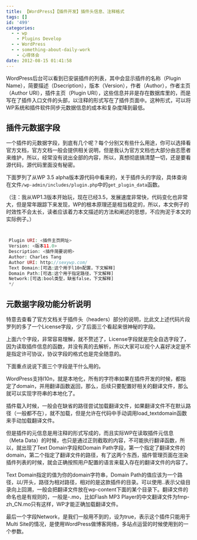 ```yaml
---
title: 【WordPress】【插件开发】插件头信息、注释格式
tags: []
id: '499'
categories:
  - - wp
    - Plugins Develop
  - - WordPress
  - - something-about-daily-work
    - 心得体会
date: 2012-08-15 01:41:58
---
```


WordPress后台可以看到已安装插件的列表，其中会显示插件的名称（Plugin Name），简要描述（Dsecription），版本（Version），作者（Author），作者主页（Author URI），插件主页（Plugin URI），这些信息并非是存在数据库里的，而是写在了插件入口文件的头部，以注释的形式写在了插件页面中。这种形式，可以将WP系统和插件软件同步元数据信息的成本和复杂度降到最低。
<!-- more -->
## 插件元数据字段

一个插件的元数据字段，到底有几个呢？每个分别又有些什么用途，你可以选择看官方文档，官方文档一般会提供相关说明，但是我认为官方文档也大部分由志愿者来维护，所以，经常没有说出全部的内容，所以，真想彻底搞清楚一切，还是要看源代码，源代码里面没有秘密。

下面罗列了从WP 3.5 alpha版本源代码中看来的，关于插件头的字段，具体查询在文件`/wp-admin/includes/plugin.php`中的`get_plugin_data`函数。

（注：我从WP1.3版本开始玩，现在已经3.5，发展速度非常快，代码变化也非常大，但是常年跟踪下来发现，WP的根本原理还是相当稳定的，所以，本文例子的时效性不会太长，读者应该着力本文描述的方法和阐述的思想，不应拘泥于本文的实际例子。）

 

```php


 Plugin URI: <插件主页网址>
 Version: <版本11.0>
 Description: <插件简要说明>
 Author: Charles Tang
 Author URI: http://sexywp.com/
 Text Domain:[可选:这个用于l10n配置，下文解释]
 Domain Path:[可选:这个用于指定路径，下文解释]
 Network:[可选:bool类型，缺省false，下文解释]
 */

```

## 元数据字段功能分析说明

特意去查看了官方文档关于插件头（headers）部分的说明，比此文上述代码片段罗列的多了一个License字段，少了后面三个看起来很神秘的字段。

上面六个字段，非常容易理解，就不赘述了，License字段就是完全自选字段了，因为读取插件信息的函数，并没有真的去解析，所以大家可以视个人喜好决定是不是指定许可协议，协议字段的格式也是完全随意的。

下面重点说说下面三个字段是干什么用的。

WordPress支持l10n，就是本地化，所有的字符串如果在插件开发的时候，都指定了domain，并用翻译函数返回，那么，后续只要配置好相关的翻译文件，那么就可以实现字符串的本地化了。

插件载入时候，一般会在缺省的路径尝试加载翻译文件，如果翻译文件不在默认路径（一般都不在），就不加载，但是允许在代码中手动调用load_textdomain函数来手动加载翻译文件。

但是插件的元信息是用注释的形式写成的，而且实际WP在读取插件元信息（Meta Data）的时候，也只是通过正则截取的内容，不可能执行翻译函数，所以，就出现了Text Domain字段和Domain Path字段，第一个指定了翻译文件的domain，第二个指定了翻译文件的路径，有了这两个东西，插件管理页面在渲染插件列表的时候，就会正确按照用户配置的语言来载入存在的翻译文件的内容了。

Text Domain指定的值为你的domain字符串，Domain Path的值应该为一个路径，以/开头，路径为相对路径，相对的是这款插件的目录。可以使用..表示父级目录向上回溯，一般会把翻译文件放在wp-content下面的某个目录下。翻译文件的命名也是有规则的，一般是-.mo，比如Flash MP3 Player的中文翻译文件为fmp-zh_CN.mo只有这样，WP才能正确加载翻译文件。

最后一个字段Network，是我们一般用不到的，设为true，表示这个插件只能用于Multi Site的情况，是使用WordPress做博客网络，多站点运营的时候使用到的一个参数。